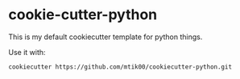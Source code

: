 # cookie-cutter-python

This is my default cookiecutter template for python things.

Use it with:
```shell
cookiecutter https://github.com/mtik00/cookiecutter-python.git
```
